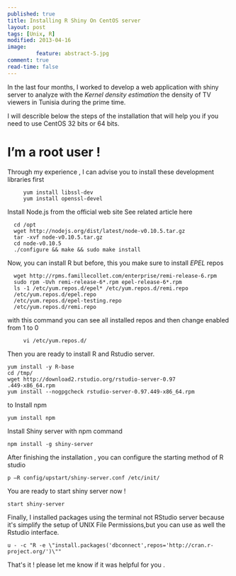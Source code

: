 ```yaml
---
published: true
title: Installing R Shiny On CentOS server
layout: post
tags: [Unix, R]
modified: 2013-04-16 
image:
         feature: abstract-5.jpg
comment: true
read-time: false
---
```


In the last four months, I worked to develop a web application with shiny server to analyze with the _Kernel density estimation_ the density of TV viewers in Tunisia during the prime time.

I will describle below the steps of the installation that will help you if you need to use CentOS 32 bits or 64 bits.


# I’m a root user  !

Through my experience , I can advise you to install these development libraries first

         yum install libssl-dev
         yum install openssl-devel

Install Node.js from the official web site See related article here

      cd /opt
      wget http://nodejs.org/dist/latest/node-v0.10.5.tar.gz
      tar -xvf node-v0.10.5.tar.gz
      cd node-v0.10.5
      ./configure && make && sudo make install


Now, you can install R  but before, this  you make sure to install _EPEL_ repos  

      wget http://rpms.famillecollet.com/enterprise/remi-release-6.rpm
      sudo rpm -Uvh remi-release-6*.rpm epel-release-6*.rpm
      ls -1 /etc/yum.repos.d/epel* /etc/yum.repos.d/remi.repo
      /etc/yum.repos.d/epel.repo
      /etc/yum.repos.d/epel-testing.repo
      /etc/yum.repos.d/remi.repo

with this command  you can see all installed repos and then change enabled from 1 to 0

         vi /etc/yum.repos.d/

Then you are ready to install R and Rstudio server.

    yum install -y R-base 
    cd /tmp/
    wget http://download2.rstudio.org/rstudio-server-0.97
    .449-x86_64.rpm
    yum install --nogpgcheck rstudio-server-0.97.449-x86_64.rpm

to Install npm

    yum install npm

 Install Shiny server with npm command 

    npm install -g shiny-server

After finishing the installation , you can configure the starting method of R studio

    p –R config/upstart/shiny-server.conf /etc/init/

You are ready to start shiny server now !

    start shiny-server

Finally, I installed packages using the terminal not RStudio server because it's simplify the setup of UNIX File Permissions,but you can use as well the Rstudio interface.

    u - -c "R -e \"install.packages('dbconnect',repos='http://cran.r-project.org/')\""

That's it ! please let me know if it was helpful for you  .

